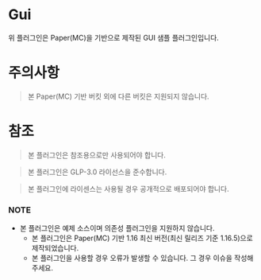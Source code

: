 # Gui
위 플러그인은 Paper(MC)을 기반으로 제작된 GUI 샘플 플러그인입니다.

# 주의사항
> 본 Paper(MC) 기반 버킷 외에 다른 버킷은 지원되지 않습니다.

# 참조
> 본 플러그인은 참조용으로만 사용되어야 합니다.

> 본 플러그인은 GLP-3.0 라이선스을 준수합니다.

> 본 플러그인에 라이센스는 사용될 경우 공개적으로 배포되어야 합니다.

### NOTE

* 본 플러그인은 예제 소스이며 의존성 플러그인을 지원하지 않습니다.
  * 본 플러그인은 Paper(MC) 기반 1.16 최신 버전(최신 릴리즈 기준 1.16.5)으로 제작되었습니다.
  * 본 플러그인을 사용할 경우 오류가 발생할 수 있습니다. 그 경우 이슈을 작성해주세요.
